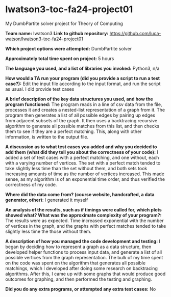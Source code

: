 # lwatson3-toc-fa24-project01
My DumbPartite solver project for Theory of Computing

**Team name:** lwatson3
**Link to github repository:** https://github.com/luca-watson/lwatson3-toc-fa24-project01

**Which project options were attempted:** DumbPartite solver

**Approximately total time spent on project:** 5 hours

**The language you used, and a list of libraries you invoked:** Python3, n/a

**How would a TA run your program (did you provide a script to run a test case?):** Edit the input file according to the input format, and run the script as usual. I did provide test cases

**A brief description of the key data structures you used, and how the program functioned:** The program reads in a line of csv data from the file, processes it and creates a nested-list representation of a graph from it. The program then generates a list of all possible edges by pairing up edges from adjacent subsets of the graph. It then uses a backtracing recursive algorithm to generate all possible matches from this list, and then checks them to see if they are a perfect matching. This, along with other information, is written to the output file.

**A discussion as to what test cases you added and why you decided to add them (what did they tell you about the correctness of your code):** I added a set of test cases with a perfect matching, and one without, each with a varying number of vertices. The set with a perfect match tended to take slightly less time than the set without them, and both sets took increasing amounts of time as the number of vertices increased. This made sense, as my algorithm is of an exponential time order, and thus verified the correctness of my code.

**Where did the data come from? (course website, handcrafted, a data generator, other)**: I generated it myself

**An analysis of the results, such as if timings were called for, which plots showed what? What was the approximate complexity of your program?:** The results were as expected. Time increased exponential with the number of vertices in the graph, and the graphs with perfect matches tended to take slightly less time the those without them.

**A description of how you managed the code development and testing:** I began by deciding how to represent a graph as a data structure, then developed helper functions to process input data, and generate a list of all possible vertices from the graph representation. The bulk of my time spent on the code was spent on the algorithm that generates all possible matchings, which I developed after doing some research on backtracing algorithms. After this, I came up with some graphs that would produce good outcomes for graphing, and then performed the testing and graphing.

**Did you do any extra programs, or attempted any extra test cases:** No
